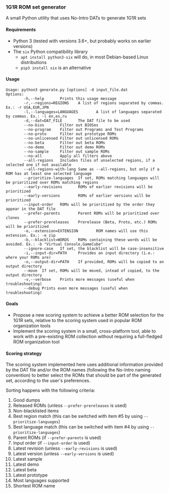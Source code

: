 ### 1G1R ROM set generator

A small Python utility that uses No-Intro DATs to generate 1G1R sets

#### Requirements

* Python 3 (tested with versions 3.6+, but probably works on earlier versions)
* The `six` Python compatibility library
  * `apt install python3-six` will do, in most Debian-based Linux distributions
  * `pip3 install six` is an alternative

#### Usage

```
Usage: python3 generate.py [options] -d input_file.dat
Options:
        -h,--help       Prints this usage message
        -r,--regions=REGIONS    A list of regions separated by commas. Ex.: -r USA,EUR,JPN
        -l,--languages=LANGUAGES        A list of languages separated by commas. Ex.: -l en,es,ru
        -d,--dat=DAT_FILE       The DAT file to be used
        --no-bios       Filter out BIOSes
        --no-program    Filter out Programs and Test Programs
        --no-proto      Filter out prototype ROMs
        --no-unlicensed Filter out unlicensed ROMs
        --no-beta       Filter out beta ROMs
        --no-demo       Filter out demo ROMs
        --no-sample     Filter out sample ROMs
        --no-all        Apply all filters above
        --all-regions   Includes files of unselected regions, if a selected one if not available
        --all-regions-with-lang Same as --all-regions, but only if a ROM has at least one selected language
        --prioritize-languages  If set, ROMs matching languages will be prioritized over ROMs matching regions
        --early-revisions       ROMs of earlier revisions will be prioritized
        --early-versions        ROMs of earlier versions will be prioritized
        --input-order   ROMs will be prioritized by the order they appear in the DAT file
        --prefer-parents        Parent ROMs will be prioritized over clones
        --prefer-prereleases    Prerelease (Beta, Proto, etc.) ROMs will be prioritized
        -e,--extension=EXTENSION        ROM names will use this extension. Ex.: -e zip
        -b,--blacklist=WORDS    ROMs containing these words will be avoided. Ex.: -b "Virtual Console,GameCube"
        --ignore-case   If set, the blacklist will be case-insensitive 
        -i,--input-dir=PATH     Provides an input directory (i.e.: where your ROMs are)
        -o,--output-dir=PATH    If provided, ROMs will be copied to an output directory
        --move  If set, ROMs will be moved, intead of copied, to the output directory
        -v,--verbose    Prints more messages (useful when troubleshooting)
        --debug Prints even more messages (useful when troubleshooting)
```

#### Goals

* Propose a new scoring system to achieve a better ROM selection for the 1G1R sets, 
relative to the scoring system used in popular ROM organization tools
* Implement the scoring system in a small, cross-platform tool, able to work with a 
pre-existing ROM collection without requiring a full-fledged ROM organization tool

#### Scoring strategy

The scoring system implemented here uses additional information provided by the 
DAT file and/or the ROM names (following the No-Intro naming convention) to 
better select the ROMs that should be part of the generated set, according to the user's preferences.

Sorting happens with the following criteria:
1. Good dumps
2. Released ROMs (unless `--prefer-prereleases` is used)
3. Non-blacklisted items
4. Best region match (this can be switched with item #5 by using `--prioritize-languages`)
5. Best language match (this can be switched with item #4 by using `--prioritize-languages`)
6. Parent ROMs (if `--prefer-parents` is used)
7. Input order (if `--input-order` is used)
8. Latest revision (unless `--early-revisions` is used)
9. Latest version (unless `--early-versions` is used)
10. Latest sample
11. Latest demo
12. Latest beta
13. Latest prototype
14. Most languages supported
15. Shortest ROM name
